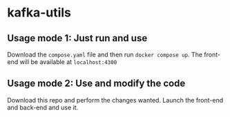 # kafka-utils

## Usage mode 1: Just run and use

Download the `compose.yaml` file and then run `docker compose up`. The front-end will be available at `localhost:4300`

## Usage mode 2: Use and modify the code

Download this repo and perform the changes wanted. Launch the front-end and back-end and use it.
